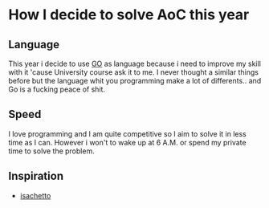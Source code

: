 # How I decide to solve AoC this year
## Language
This year i decide to use [GO](go.dev) as language because i need to improve my skill with it 'cause University course ask it to me. I never thought a similar things before but the language whit you programming make a lot of differents.. and Go is a fucking peace of shit.
## Speed
I love programming and I am quite competitive so I aim to solve it in less time as I can. However i won't to wake up at 6 A.M. or spend my private time to solve the problem.

## Inspiration
 - [isachetto](https://github.com/isacchetto)
